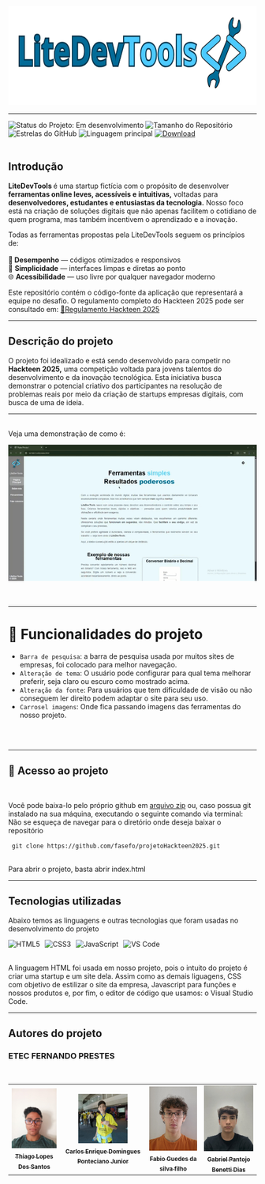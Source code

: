<p align="left">
  <img src="src/img/logoLiteDevTools.png" alt="Logo 1" height="200">
</p>
<hr>
<div>
<img src="https://img.shields.io/badge/Status-Em%20desenvolvimento-blue?style=for-the-badge" alt="Status do Projeto: Em desenvolvimento" style="display:inline-block;">
<img src="https://img.shields.io/github/repo-size/fasefo/projetoHackteen2025?style=for-the-badge" alt="Tamanho do Repositório" style="display:inline-block;">
<img src="https://img.shields.io/github/stars/fasefo/projetoHackteen2025?style=for-the-badge" alt="Estrelas do GitHub" style="display:inline-block;">
<img src="https://img.shields.io/github/languages/top/fasefo/projetoHackteen2025?style=for-the-badge" alt="Linguagem principal" style="display:inline-block;">
<a href="https://github.com/fasefo/projetoHackteen2025/archive/refs/heads/main.zip" target="_blank">
<img src="https://img.shields.io/badge/Download-.zip-brightgreen?style=for-the-badge&logo=github" alt="Download">
</a>
</div>
<br>

<h2>Introdução</h2>

<strong>LiteDevTools </strong> é uma startup fictícia com o propósito de desenvolver <strong>ferramentas online leves, acessíveis e intuitivas,</strong> voltadas para <strong>desenvolvedores, estudantes e entusiastas da tecnologia.</strong> Nosso foco está na criação de soluções digitais que não apenas facilitem o cotidiano de quem programa, mas também incentivem o aprendizado e a inovação.

Todas as ferramentas propostas pela LiteDevTools seguem os princípios de:
<br>
<br>
🚀<strong> Desempenho</strong> — códigos otimizados e responsivos
<br>
🧠 <strong>Simplicidade</strong> — interfaces limpas e diretas ao ponto
<br>
🌐 <strong>Acessibilidade</strong> — uso livre por qualquer navegador moderno

Este repositório contém o código-fonte da aplicação que representará a equipe no desafio. O regulamento completo do Hackteen 2025 pode ser consultado em:
<a href="https://drive.google.com/drive/folders/1LLx3ji749K5RveKrKzmf4Gd_cVOWiJmB">🔗Regulamento Hackteen 2025</a>

 <hr>

<h2>Descrição do projeto</h2>
<p>O projeto foi idealizado e está sendo desenvolvido para competir no <strong>Hackteen 2025,</strong> uma competição voltada para jovens talentos do desenvolvimento e da inovação tecnológica. Esta iniciativa busca demonstrar o potencial criativo dos participantes na resolução de problemas reais por meio da criação de startups empresas digitais, com busca de uma de ideia.
<br>
<hr>
<br>
Veja uma demonstração de como é:
</p>

<img src="src/img/gif.apresentação .gif" alt="Funcionamento do site">
<br>
<br>
<br>
<hr>

# :hammer: Funcionalidades do projeto

- `Barra de pesquisa`: a barra de pesquisa usada por muitos sites de empresas, foi colocado para melhor navegação.
- `Alteração de tema`: O usuário pode configurar para qual tema melhorar preferir, seja claro ou escuro como mostrado acima.
- `Alteração da fonte`: Para usuários que tem dificuldade de visão ou não conseguem ler direito podem adaptar o site para seu uso.
- `Carrosel imagens`: Onde fica passando imagens das ferramentas do nosso projeto.
<br>
<br>
<hr>
<h2>📂 Acesso ao projeto</h2>
<br>
<p>Você pode baixa-lo pelo próprio github em <a href="https://github.com/fasefo/projetoHackteen2025/archive/refs/heads/main.zip">arquivo zip</a> ou, caso possua git instalado na sua máquina, executando o seguinte comando via terminal: <br> Não se esqueça de navegar para o diretório onde deseja baixar o repositório</p>

```
 git clone https://github.com/fasefo/projetoHackteen2025.git
```

<br>
Para abrir o projeto, basta abrir index.html
<hr>
<h2>Tecnologias utilizadas</h2>
<p>Abaixo temos as linguagens e outras tecnologias que foram usadas no desenvolvimento do projeto</p>
<div style="display: flex; gap: 10px;">
  <img src="https://img.shields.io/badge/-HTML5-E34F26?style=flat-square&logo=html5&logoColor=white" alt="HTML5"> 
  <img src="https://img.shields.io/badge/-CSS3-1572B6?style=flat-square&logo=css3&logoColor=white" alt="CSS3">
  <img src="https://img.shields.io/badge/-JavaScript-F7DF1E?style=flat-square&logo=javascript&logoColor=black" alt="JavaScript">
  <img src="https://img.shields.io/badge/-VS%20Code-007ACC?style=flat-square&logo=visual-studio-code&logoColor=white" alt="VS Code">
</div>
<br>
<p> A linguagem HTML foi usada em nosso projeto, pois o intuito do projeto é criar uma startup e um site dela.
  Assim como as demais liguagens, CSS com objetivo de estilizar o site da empresa, Javascript para funções e nossos produtos e, por fim, o editor de código que usamos: o Visual Studio Code.
</p>
<hr>
<h2>Autores do projeto</h2>
<h3>ETEC FERNANDO PRESTES</h3>
<br>
<table>
  <tr>
    <td align="center">
      <a href="https://github.com/ThiagoLopesDS" target="_blank">
        <img src="src/img/Devs_02.jpg" width="100px" alt="Thiago Lopes Dos Santos"/><br/>
        <sub><b>Thiago Lopes Dos Santos</b></sub>
      </a>
    </td>
    <td align="center">
      <a href="https://github.com/Carlos0909" target="_blank">
        <img src="src/img/Devs_01.jpg" width="100px" alt="Carlos Enrique Domingues Ponteciano Junior"/><br/>
        <sub><b>Carlos Enrique Domingues Ponteciano Junior</b></sub>
      </a>
    </td>
     <td align="center">
      <a href="https://github.com/fasefo" target="_blank">
        <img src="src/img/Devs_03.jpg" width="100px" alt="Fabio Guedes da silva filho"/><br/>
        <sub><b>Fabio Guedes da silva filho</b></sub>
      </a>
    </td>
       <td align="center">
      <a href="https://github.com/Gabriel P" target="_blank">
        <img src="src/img/Devs_04.jpg" width="100px" alt="Gabriel Pantojo Benetti Dias"/><br/>
        <sub><b>Gabriel Pantojo Benetti Dias</b></sub>
      </a>
    </td>
  </tr>
</table>
